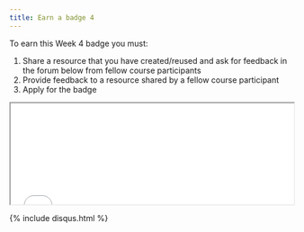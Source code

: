 ```yaml
---
title: Earn a badge 4
---
```


To earn this Week 4 badge you must:

 1. Share a resource that you have created/reused and ask for feedback in the forum below
    from fellow course participants
 2. Provide feedback to a resource shared by a fellow course participant
 3. Apply for the badge

<iframe height="180" src="//badges.p2pu.org/en/badge/view/787/embedded/" width="100%"></iframe>

{% include disqus.html %}
